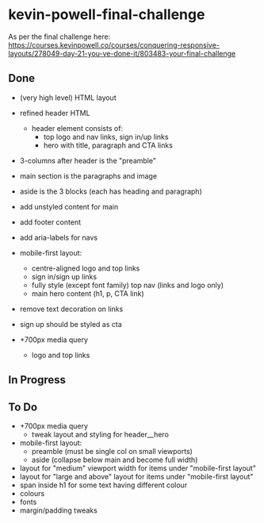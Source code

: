 # kevin-powell-final-challenge

As per the final challenge here:
https://courses.kevinpowell.co/courses/conquering-responsive-layouts/278049-day-21-you-ve-done-it/803483-your-final-challenge

## Done

- (very high level) HTML layout
- refined header HTML
  - header element consists of:
    - top logo and nav links, sign in/up links
    - hero with title, paragraph and CTA links
- 3-columns after header is the "preamble"
- main section is the paragraphs and image
- aside is the 3 blocks (each has heading and paragraph)
- add unstyled content for main
- add footer content
- add aria-labels for navs
- mobile-first layout:
  - centre-aligned logo and top links
  - sign in/sign up links
  - fully style (except font family) top nav (links and logo only)
  - main hero content (h1, p, CTA link)
- remove text decoration on links
- sign up should be styled as cta

- +700px media query
  - logo and top links

## In Progress

## To Do

- +700px media query
  - tweak layout and styling for header\_\_hero
- mobile-first layout:
  - preamble (must be single col on small viewports)
  - aside (collapse below main and become full width)
- layout for "medium" viewport width for items under "mobile-first layout"
- layout for "large and above" layout for items under "mobile-first layout"
- span inside h1 for some text having different colour
- colours
- fonts
- margin/padding tweaks
